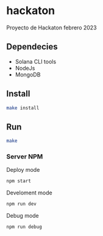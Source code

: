# hackaton
Proyecto de Hackaton febrero 2023

## Dependecies

- Solana CLI tools
- NodeJs
- MongoDB

## Install
```bash
make install
```

## Run
```bash
make
```
### Server NPM
Deploy mode
```bash
npm start
```
Develoment mode
```bash
npm run dev
```
Debug mode
```bash
npm run debug
```
